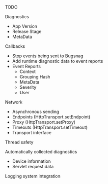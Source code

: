 TODO

Diagnostics
- App Version
- Release Stage
- MetaData

Callbacks
- Stop events being sent to Bugsnag
- Add runtime diagnostic data to event reports
- Event Reports
    - Context
    - Grouping Hash
    - MetaData
    - Severity
    - User

Network
- Asynchronous sending
- Endpoints (HttpTransport.setEndpoint)
- Proxy (HttpTransport.setProxy)
- Timeouts (HttpTransport.setTimeout)
- Transport interface

Thread safety

Automatically collected diagnostics
- Device information
- Servlet request data

Logging system integration

